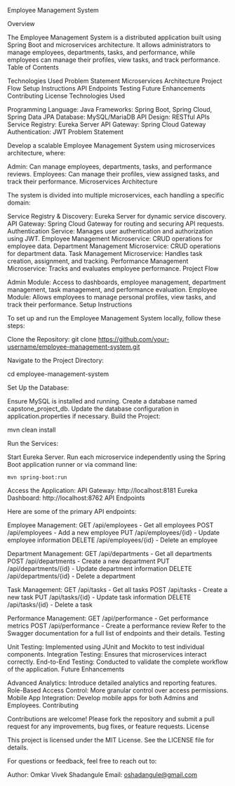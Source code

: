 Employee Management System

Overview

The Employee Management System is a distributed application built using Spring Boot and microservices architecture. It allows administrators to manage employees, departments, tasks, and performance, while employees can manage their profiles, view tasks, and track performance. Table of Contents

Technologies Used
Problem Statement
Microservices Architecture
Project Flow
Setup Instructions
API Endpoints
Testing
Future Enhancements
Contributing
License
Technologies Used

Programming Language: Java
Frameworks: Spring Boot, Spring Cloud, Spring Data JPA
Database: MySQL/MariaDB
API Design: RESTful APIs
Service Registry: Eureka Server
API Gateway: Spring Cloud Gateway
Authentication: JWT
Problem Statement

Develop a scalable Employee Management System using microservices architecture, where:

Admin: Can manage employees, departments, tasks, and performance reviews.
Employees: Can manage their profiles, view assigned tasks, and track their performance.
Microservices Architecture

The system is divided into multiple microservices, each handling a specific domain:

Service Registry & Discovery: Eureka Server for dynamic service discovery.
API Gateway: Spring Cloud Gateway for routing and securing API requests.
Authentication Service: Manages user authentication and authorization using JWT.
Employee Management Microservice: CRUD operations for employee data.
Department Management Microservice: CRUD operations for department data.
Task Management Microservice: Handles task creation, assignment, and tracking.
Performance Management Microservice: Tracks and evaluates employee performance.
Project Flow

Admin Module: Access to dashboards, employee management, department management, task management, and performance evaluation.
Employee Module: Allows employees to manage personal profiles, view tasks, and track their performance.
Setup Instructions

To set up and run the Employee Management System locally, follow these steps:

Clone the Repository:
git clone https://github.com/your-username/employee-management-system.git

Navigate to the Project Directory:

cd employee-management-system

Set Up the Database:

Ensure MySQL is installed and running.
Create a database named capstone_project_db.
Update the database configuration in application.properties if necessary.
Build the Project:

mvn clean install

Run the Services:

Start Eureka Server.
Run each microservice independently using the Spring Boot application runner or via command line:

    mvn spring-boot:run

Access the Application:
    API Gateway: http://localhost:8181
    Eureka Dashboard: http://localhost:8762
API Endpoints

Here are some of the primary API endpoints:

Employee Management:
    GET /api/employees - Get all employees
    POST /api/employees - Add a new employee
    PUT /api/employees/{id} - Update employee information
    DELETE /api/employees/{id} - Delete an employee

Department Management:
    GET /api/departments - Get all departments
    POST /api/departments - Create a new department
    PUT /api/departments/{id} - Update department information
    DELETE /api/departments/{id} - Delete a department

Task Management:
    GET /api/tasks - Get all tasks
    POST /api/tasks - Create a new task
    PUT /api/tasks/{id} - Update task information
    DELETE /api/tasks/{id} - Delete a task

Performance Management:
    GET /api/performance - Get performance metrics
    POST /api/performance - Create a performance review
Refer to the Swagger documentation for a full list of endpoints and their details. Testing

Unit Testing: Implemented using JUnit and Mockito to test individual components.
Integration Testing: Ensures that microservices interact correctly.
End-to-End Testing: Conducted to validate the complete workflow of the application.
Future Enhancements

Advanced Analytics: Introduce detailed analytics and reporting features.
Role-Based Access Control: More granular control over access permissions.
Mobile App Integration: Develop mobile apps for both Admins and Employees.
Contributing

Contributions are welcome! Please fork the repository and submit a pull request for any improvements, bug fixes, or feature requests. License

This project is licensed under the MIT License. See the LICENSE file for details.

For questions or feedback, feel free to reach out to:

Author: Omkar Vivek Shadangule
Email: oshadangule@gmail.com
